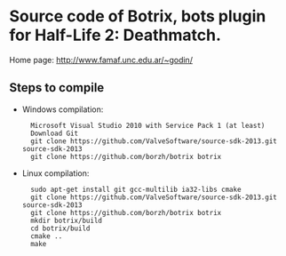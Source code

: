 Source code of Botrix, bots plugin for Half-Life 2: Deathmatch.
===============================================================

Home page: http://www.famaf.unc.edu.ar/~godin/

Steps to compile
----------------

- Windows compilation:

        Microsoft Visual Studio 2010 with Service Pack 1 (at least)
        Download Git
        git clone https://github.com/ValveSoftware/source-sdk-2013.git source-sdk-2013
        git clone https://github.com/borzh/botrix botrix

- Linux compilation:

        sudo apt-get install git gcc-multilib ia32-libs cmake
        git clone https://github.com/ValveSoftware/source-sdk-2013.git source-sdk-2013
        git clone https://github.com/borzh/botrix botrix
        mkdir botrix/build
        cd botrix/build
        cmake ..
        make


